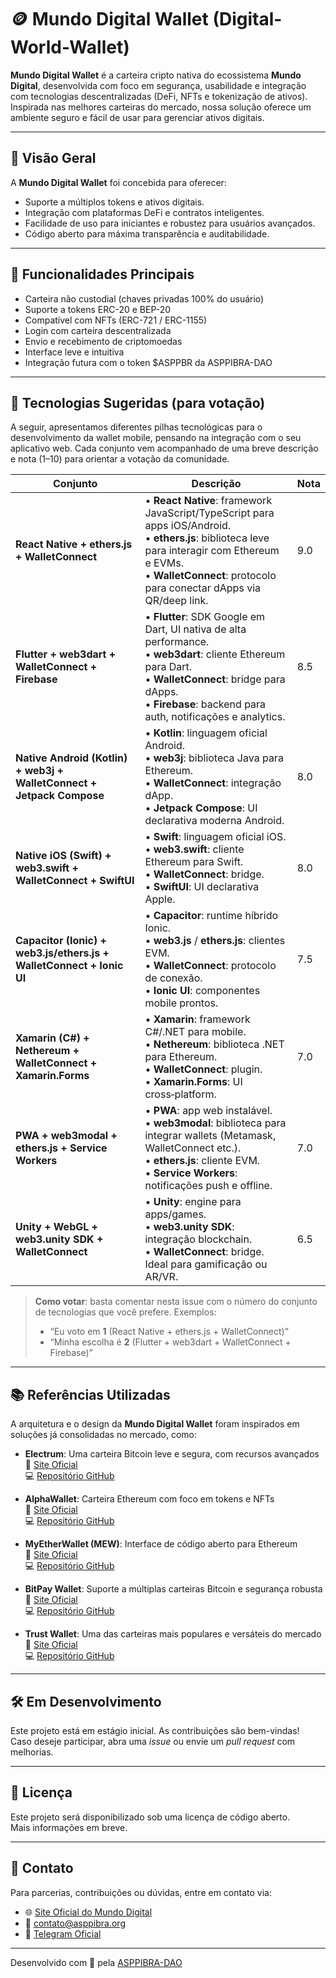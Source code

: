 # 🪙 Mundo Digital Wallet  (Digital-World-Wallet)

**Mundo Digital Wallet** é a carteira cripto nativa do ecossistema **Mundo Digital**, desenvolvida com foco em segurança, usabilidade e integração com tecnologias descentralizadas (DeFi, NFTs e tokenização de ativos). Inspirada nas melhores carteiras do mercado, nossa solução oferece um ambiente seguro e fácil de usar para gerenciar ativos digitais.

---

## 🚀 Visão Geral

A **Mundo Digital Wallet** foi concebida para oferecer:
- Suporte a múltiplos tokens e ativos digitais.  
- Integração com plataformas DeFi e contratos inteligentes.  
- Facilidade de uso para iniciantes e robustez para usuários avançados.  
- Código aberto para máxima transparência e auditabilidade.

---

## 📌 Funcionalidades Principais

- Carteira não custodial (chaves privadas 100% do usuário)  
- Suporte a tokens ERC-20 e BEP-20  
- Compatível com NFTs (ERC-721 / ERC-1155)  
- Login com carteira descentralizada  
- Envio e recebimento de criptomoedas  
- Interface leve e intuitiva  
- Integração futura com o token $ASPPBR da ASPPIBRA-DAO  

---

## 🧰 Tecnologias Sugeridas (para votação)

A seguir, apresentamos diferentes pilhas tecnológicas para o desenvolvimento da wallet mobile, pensando na integração com o seu aplicativo web. Cada conjunto vem acompanhado de uma breve descrição e nota (1–10) para orientar a votação da comunidade.

| Conjunto                                    | Descrição                                                                                                                                                                                                                               | Nota |
|---------------------------------------------|-----------------------------------------------------------------------------------------------------------------------------------------------------------------------------------------------------------------------------------------|------|
| **React Native + ethers.js + WalletConnect**| • **React Native**: framework JavaScript/TypeScript para apps iOS/Android.<br>• **ethers.js**: biblioteca leve para interagir com Ethereum e EVMs.<br>• **WalletConnect**: protocolo para conectar dApps via QR/deep link.              | 9.0  |
| **Flutter + web3dart + WalletConnect + Firebase**| • **Flutter**: SDK Google em Dart, UI nativa de alta performance.<br>• **web3dart**: cliente Ethereum para Dart.<br>• **WalletConnect**: bridge para dApps.<br>• **Firebase**: backend para auth, notificações e analytics.         | 8.5  |
| **Native Android (Kotlin) + web3j + WalletConnect + Jetpack Compose**| • **Kotlin**: linguagem oficial Android.<br>• **web3j**: biblioteca Java para Ethereum.<br>• **WalletConnect**: integração dApp.<br>• **Jetpack Compose**: UI declarativa moderna Android.                                    | 8.0  |
| **Native iOS (Swift) + web3.swift + WalletConnect + SwiftUI**| • **Swift**: linguagem oficial iOS.<br>• **web3.swift**: cliente Ethereum para Swift.<br>• **WalletConnect**: bridge.<br>• **SwiftUI**: UI declarativa Apple.                                                                    | 8.0  |
| **Capacitor (Ionic) + web3.js/ethers.js + WalletConnect + Ionic UI**| • **Capacitor**: runtime híbrido Ionic.<br>• **web3.js** / **ethers.js**: clientes EVM.<br>• **WalletConnect**: protocolo de conexão.<br>• **Ionic UI**: componentes mobile prontos.                                               | 7.5  |
| **Xamarin (C#) + Nethereum + WalletConnect + Xamarin.Forms**| • **Xamarin**: framework C#/.NET para mobile.<br>• **Nethereum**: biblioteca .NET para Ethereum.<br>• **WalletConnect**: plugin.<br>• **Xamarin.Forms**: UI cross‑platform.                                                    | 7.0  |
| **PWA + web3modal + ethers.js + Service Workers**| • **PWA**: app web instalável.<br>• **web3modal**: biblioteca para integrar wallets (Metamask, WalletConnect etc.).<br>• **ethers.js**: cliente EVM.<br>• **Service Workers**: notificações push e offline.                      | 7.0  |
| **Unity + WebGL + web3.unity SDK + WalletConnect**| • **Unity**: engine para apps/games.<br>• **web3.unity SDK**: integração blockchain.<br>• **WalletConnect**: bridge.<br> Ideal para gamificação ou AR/VR.                                                                             | 6.5  |

> **Como votar**: basta comentar nesta issue com o número do conjunto de tecnologias que você prefere. Exemplos:  
> - “Eu voto em **1** (React Native + ethers.js + WalletConnect)”  
> - “Minha escolha é **2** (Flutter + web3dart + WalletConnect + Firebase)”

---

## 📚 Referências Utilizadas

A arquitetura e o design da **Mundo Digital Wallet** foram inspirados em soluções já consolidadas no mercado, como:

- **Electrum**: Uma carteira Bitcoin leve e segura, com recursos avançados  
  🔗 [Site Oficial](https://electrum.org/)  
  💻 [Repositório GitHub](https://github.com/spesmilo/electrum)

- **AlphaWallet**: Carteira Ethereum com foco em tokens e NFTs  
  🔗 [Site Oficial](https://alphawallet.com/)  
  💻 [Repositório GitHub](https://github.com/AlphaWallet/alpha-wallet-android)

- **MyEtherWallet (MEW)**: Interface de código aberto para Ethereum  
  🔗 [Site Oficial](https://www.myetherwallet.com/)  
  💻 [Repositório GitHub](https://github.com/MyEtherWallet/MyEtherWallet)

- **BitPay Wallet**: Suporte a múltiplas carteiras Bitcoin e segurança robusta  
  🔗 [Site Oficial](https://www.bitpay.com/wallet)  
  💻 [Repositório GitHub](https://github.com/bitpay/wallet)

- **Trust Wallet**: Uma das carteiras mais populares e versáteis do mercado  
  🔗 [Site Oficial](https://trustwallet.com/pt-PT)  
  💻 [Repositório GitHub](https://github.com/trustwallet)

---

## 🛠️ Em Desenvolvimento

Este projeto está em estágio inicial. As contribuições são bem-vindas!  
Caso deseje participar, abra uma *issue* ou envie um *pull request* com melhorias.

---

## 📄 Licença

Este projeto será disponibilizado sob uma licença de código aberto.  
Mais informações em breve.

---

## 🤝 Contato

Para parcerias, contribuições ou dúvidas, entre em contato via:

- 🌐 [Site Oficial do Mundo Digital](https://asppibra.org/)  
- 📩 contato@asppibra.org  
- 💬 [Telegram Oficial](https://t.me/asppibra)

---

Desenvolvido com 💛 pela [ASPPIBRA-DAO](https://asppibra.org/)
